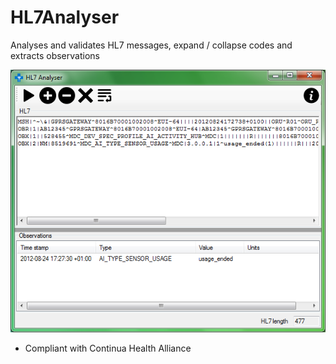 # HL7Analyser
Analyses and validates HL7 messages, expand / collapse codes and extracts observations

![HL7Analyser](hl7analyser.png)

- Compliant with Continua Health Alliance
